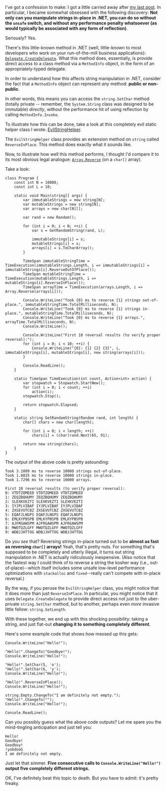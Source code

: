I've got a confession to make: I got a little carried away after [my last post](/posts/are-strings-really-immutable-in-net.html). In particular, I became somewhat obsessed with the following discovery: **Not only can you manipulate strings in-place in .NET, you can do so without the `unsafe` switch, and without any performance penalty whatsoever (as would typically be associated with any form of reflection)**.

Seriously? Yes.

There's this little-known method in .NET (well, little-known to most developers who work on your run-of-the-mill business applications): [`Delegate.CreateDelegate`](http://msdn.microsoft.com/en-us/library/53cz7sc6.aspx). What this method does, essentially, is provide direct access to a class method via a `MethodInfo` object, in the form of an appropriately-typed delegate.

In order to understand how this affects string manipulation in .NET, consider the fact that a `MethodInfo` object can represent *any* method: **public or non-public**.

In other words, this means you can access the `string.SetChar` method (totally private -- remember, the `System.String` class was designed to be immutable) *directly*, without the performance hit of using reflection by calling `MethodInfo.Invoke`.

To illustrate how this can be done, take a look at this completely evil static helper class I wrote: [EvilStringHelper](https://gist.github.com/3371692).

The `EvilStringHelper` class provides an extension method on `string` called `ReverseInPlace`. This method does exactly what it sounds like.

Now, to illustrate how well this method performs, I thought I'd compare it to its most obvious legal analogue: [`Array.Reverse`](http://msdn.microsoft.com/en-us/library/d3877932.aspx) (on a `char[]` array).

Take a look:

~~~{: lang=csharp }
class Program {
    const int N = 10000;
    const int L = 10;

    static void Main(string[] args) {
        var immutableStrings = new string[N];
        var mutableStrings = new string[N];
        var arrays = new char[N][];

        var rand = new Random();

        for (int i = 0; i < N; ++i) {
            var s = GetRandomString(rand, L);

            immutableStrings[i] = s;
            mutableStrings[i] = s;
            arrays[i] = s.ToCharArray();
        }

        TimeSpan immutableStringTime = TimeExecution(immutableStrings.Length, i => immutableStrings[i] = immutableStrings[i].ReverseOutOfPlace());
        TimeSpan mutableStringTime = TimeExecution(mutableStrings.Length, i => mutableStrings[i].ReverseInPlace());
        TimeSpan arrayTime = TimeExecution(arrays.Length, i => Array.Reverse(arrays[i]));

        Console.WriteLine("Took {0} ms to reverse {1} strings out-of-place.", immutableStringTime.TotalMilliseconds, N);
        Console.WriteLine("Took {0} ms to reverse {1} strings in-place.", mutableStringTime.TotalMilliseconds, N);
        Console.WriteLine("Took {0} ms to reverse {1} arrays.", arrayTime.TotalMilliseconds, N);
        Console.WriteLine();

        Console.WriteLine("First 10 reversal results (to verify proper reversal):");
        for (int i = 0; i < 10; ++i) {
            Console.WriteLine("{0}: {1} {2} {3}", i, immutableStrings[i], mutableStrings[i], new string(arrays[i]));
        }

        Console.ReadLine();
    }

    static TimeSpan TimeExecution(int count, Action<int> action) {
        var stopwatch = Stopwatch.StartNew();
        for (int i = 0; i < count; ++i)
            action(i);
        stopwatch.Stop();

        return stopwatch.Elapsed;
    }

    static string GetRandomString(Random rand, int length) {
        char[] chars = new char[length];

        for (int i = 0; i < length; ++i)
            chars[i] = (char)rand.Next(65, 91);

        return new string(chars);
    }
}
~~~

The output of the above code is pretty astounding:

~~~{: lang=text }
Took 3.1009 ms to reverse 10000 strings out-of-place.
Took 1.8825 ms to reverse 10000 strings in-place.
Took 1.7296 ms to reverse 10000 arrays.

First 10 reversal results (to verify proper reversal):
0: VTDTZOMEED VTDTZOMEED VTDTZOMEED
1: ZEQZBQHUMY ZEQZBQHUMY ZEQZBQHUMY
2: SLEXKVEZTI SLEXKVEZTI SLEXKVEZTI
3: IYJPLVIBAF IYJPLVIBAF IYJPLVIBAF
4: ZXSEVUTCBZ ZXSEVUTCBZ ZXSEVUTCBZ
5: EQAFJLNGPS EQAFJLNGPS EQAFJLNGPS
6: EMLKYPBSPB EMLKYPBSPB EMLKYPBSPB
7: AJFRGAWSPM AJFRGAWSPM AJFRGAWSPM
8: MWOTQZLGFF MWOTQZLGFF MWOTQZLGFF
9: WDBJJHTTOG WDBJJHTTOG WDBJJHTTOG
~~~

Do you *see* that? Reversing strings in-place turned out to be **almost as fast as reversing `char[]` arrays!** Yeah, that's pretty nuts. For something that's supposed to be completely and utterly illegal, it turns out string manipulation in .NET is actually ridiculously inexpensive. (Also notice that the fastest way I could think of to reverse a string the kosher way (i.e., out-of-place)--which itself includes some unsafe low-level performance optimizations with `stackalloc` and `fixed`--really can't compete with in-place reversal.)

By the way, if you peruse the `EvilStringHelper` class, you might notice that it does more than just `ReverseInPlace`. In particular, you might notice that it uses `Delegate.CreateDelegate` to provide direct access not just to the uber-private `string.SetChar` method, but to another, perhaps even *more* invasive little fellow: `string.SetLength`.

With these together, we end up with this shocking possibility: taking a string, and just flat-out **changing it to something completely different**.

Here's some example code that shows how messed up this gets:

~~~{: lang=csharp }
Console.WriteLine("Hello!");

"Hello!".ChangeTo("Goodbye!");
Console.WriteLine("Hello!");

"Hello!".SetChar(5, 'o');
"Hello!".SetChar(6, 'y');
Console.WriteLine("Hello!");

"Hello!".ReverseInPlace();
Console.WriteLine("Hello!");

string.Empty.ChangeTo("I am definitely not empty.");
"Hello!".ChangeTo("");
Console.WriteLine("Hello!");

Console.ReadLine();
~~~

Can you possibly guess what the above code outputs? Let me spare you the mind-tingling anticipation and just tell you:

~~~{: lang=text }
Hello!
Goodbye!
Goodboy!
!yobdooG
I am definitely not empty.
~~~

Just let that simmer. **Five consecutive calls to `Console.WriteLine("Hello!")` output five completely different strings.**

OK, I've definitely beat this topic to death. But you have to admit: it's pretty freaky.
